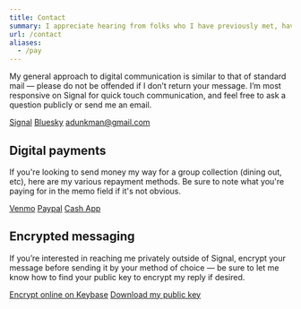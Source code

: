 ```yaml
---
title: Contact
summary: I appreciate hearing from folks who I have previously met, have been impacted by my work, and people in the DC tech community or are engaged in service to the public.
url: /contact
aliases:
  - /pay
---
```


My general approach to digital communication is similar to that of standard mail — please do not be offended if I don’t return your message. I’m most responsive on Signal for quick touch communication, and feel free to ask a question publicly or send me an email.

<div class="button-group">
  <a href="https://signal.me/#eu/vikdo24eYt-S6ga5ZyIh8ycnYq_myMH79Mc8MKdBUmV1nAMdd6dC6onh_Pe5uzB1" class="button button-brand button-brand-signal" target="_blank" rel="noopener">Signal</a>
  <a href="https://bsky.app/profile/dunkman.me" class="button button-brand button-brand-bluesky" target="_blank" rel="noopener">Bluesky</a>
  <a href="mailto:adunkman@gmail.com" class="button button-link">adunkman@gmail.com</a>
</div>

## Digital payments

If you're looking to send money my way for a group collection (dining out, etc), here are my various repayment methods. Be sure to note what you're paying for in the memo field if it's not obvious.

<div class="button-group">
  <a href="https://venmo.com/adunkman?txn=pay" class="button button-brand button-brand-venmo" target="_blank" rel="noopener">Venmo</a>
  <a href="https://paypal.me/adunkman" class="button button-brand button-brand-paypal" target="_blank" rel="noopener">Paypal</a>
  <a href="https://cash.app/$adunkman" class="button button-brand button-brand-cashapp" target="_blank" rel="noopener">Cash App</a>
</div>

## Encrypted messaging

If you’re interested in reaching me privately outside of Signal, encrypt your message before sending it by your method of choice — be sure to let me know how to find your public key to encrypt my reply if desired.

<div class="button-group">
  <a href="https://keybase.io/encrypt#adunkman" class="button button-brand button-brand-keybase">Encrypt online on Keybase</a>
  <a href="/key.asc" class="button button-link" download>Download my public key</a>
</div>
